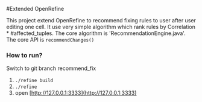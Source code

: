 #Extended OpenRefine

This project extend OpenRefine to recommend fixing rules to user after user editing one cell. It use very simple algorithm which rank rules by Correlation * #affected_tuples. The core algorithm is 'RecommendationEngine.java'. The core API is 
`recommendChanges()`

### How to run?

Switch to git branch recommend_fix

1. `./refine build`
2. `./refine`
3. open [http://127.0.0.1:3333](http://127.0.0.1:3333)


